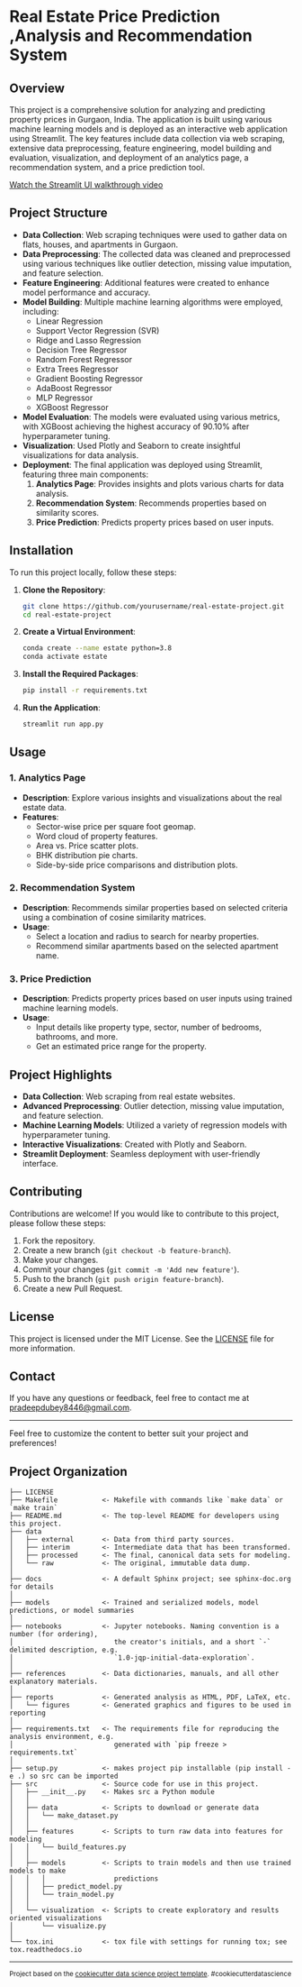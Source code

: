  # **Real Estate Price Prediction ,Analysis and Recommendation System**

## **Overview**

This project is a comprehensive solution for analyzing and predicting property prices in Gurgaon, India. The application is built using various machine learning models and is deployed as an interactive web application using Streamlit. The key features include data collection via web scraping, extensive data preprocessing, feature engineering, model building and evaluation, visualization, and deployment of an analytics page, a recommendation system, and a price prediction tool.

[Watch the Streamlit UI walkthrough video](https://github.com/user-attachments/assets/88b268aa-00cc-46a1-af9a-93fbc64f2717)

## **Project Structure**

- **Data Collection**: Web scraping techniques were used to gather data on flats, houses, and apartments in Gurgaon.
- **Data Preprocessing**: The collected data was cleaned and preprocessed using various techniques like outlier detection, missing value imputation, and feature selection.
- **Feature Engineering**: Additional features were created to enhance model performance and accuracy.
- **Model Building**: Multiple machine learning algorithms were employed, including:
  - Linear Regression
  - Support Vector Regression (SVR)
  - Ridge and Lasso Regression
  - Decision Tree Regressor
  - Random Forest Regressor
  - Extra Trees Regressor
  - Gradient Boosting Regressor
  - AdaBoost Regressor
  - MLP Regressor
  - XGBoost Regressor
- **Model Evaluation**: The models were evaluated using various metrics, with XGBoost achieving the highest accuracy of 90.10% after hyperparameter tuning.
- **Visualization**: Used Plotly and Seaborn to create insightful visualizations for data analysis.
- **Deployment**: The final application was deployed using Streamlit, featuring three main components:
  1. **Analytics Page**: Provides insights and plots various charts for data analysis.
  2. **Recommendation System**: Recommends properties based on similarity scores.
  3. **Price Prediction**: Predicts property prices based on user inputs.

## **Installation**

To run this project locally, follow these steps:

1. **Clone the Repository**:
   ```bash
   git clone https://github.com/yourusername/real-estate-project.git
   cd real-estate-project
   ```

2. **Create a Virtual Environment**:
   ```bash
   conda create --name estate python=3.8
   conda activate estate
   ```

3. **Install the Required Packages**:
   ```bash
   pip install -r requirements.txt
   ```

4. **Run the Application**:
   ```bash
   streamlit run app.py
   ```

## **Usage**

### **1. Analytics Page**
   - **Description**: Explore various insights and visualizations about the real estate data.
   - **Features**:
     - Sector-wise price per square foot geomap.
     - Word cloud of property features.
     - Area vs. Price scatter plots.
     - BHK distribution pie charts.
     - Side-by-side price comparisons and distribution plots.

### **2. Recommendation System**
   - **Description**: Recommends similar properties based on selected criteria using a combination of cosine similarity matrices.
   - **Usage**: 
     - Select a location and radius to search for nearby properties.
     - Recommend similar apartments based on the selected apartment name.

### **3. Price Prediction**
   - **Description**: Predicts property prices based on user inputs using trained machine learning models.
   - **Usage**:
     - Input details like property type, sector, number of bedrooms, bathrooms, and more.
     - Get an estimated price range for the property.

## **Project Highlights**

- **Data Collection**: Web scraping from real estate websites.
- **Advanced Preprocessing**: Outlier detection, missing value imputation, and feature selection.
- **Machine Learning Models**: Utilized a variety of regression models with hyperparameter tuning.
- **Interactive Visualizations**: Created with Plotly and Seaborn.
- **Streamlit Deployment**: Seamless deployment with user-friendly interface.

## **Contributing**

Contributions are welcome! If you would like to contribute to this project, please follow these steps:

1. Fork the repository.
2. Create a new branch (`git checkout -b feature-branch`).
3. Make your changes.
4. Commit your changes (`git commit -m 'Add new feature'`).
5. Push to the branch (`git push origin feature-branch`).
6. Create a new Pull Request.

## **License**

This project is licensed under the MIT License. See the [LICENSE](LICENSE) file for more information.

## **Contact**

If you have any questions or feedback, feel free to contact me at [pradeepdubey8446@gmail.com](mailto:pradeepdubey8446@gmail.com).

---

Feel free to customize the content to better suit your project and preferences!




Project Organization
------------

    ├── LICENSE
    ├── Makefile           <- Makefile with commands like `make data` or `make train`
    ├── README.md          <- The top-level README for developers using this project.
    ├── data
    │   ├── external       <- Data from third party sources.
    │   ├── interim        <- Intermediate data that has been transformed.
    │   ├── processed      <- The final, canonical data sets for modeling.
    │   └── raw            <- The original, immutable data dump.
    │
    ├── docs               <- A default Sphinx project; see sphinx-doc.org for details
    │
    ├── models             <- Trained and serialized models, model predictions, or model summaries
    │
    ├── notebooks          <- Jupyter notebooks. Naming convention is a number (for ordering),
    │                         the creator's initials, and a short `-` delimited description, e.g.
    │                         `1.0-jqp-initial-data-exploration`.
    │
    ├── references         <- Data dictionaries, manuals, and all other explanatory materials.
    │
    ├── reports            <- Generated analysis as HTML, PDF, LaTeX, etc.
    │   └── figures        <- Generated graphics and figures to be used in reporting
    │
    ├── requirements.txt   <- The requirements file for reproducing the analysis environment, e.g.
    │                         generated with `pip freeze > requirements.txt`
    │
    ├── setup.py           <- makes project pip installable (pip install -e .) so src can be imported
    ├── src                <- Source code for use in this project.
    │   ├── __init__.py    <- Makes src a Python module
    │   │
    │   ├── data           <- Scripts to download or generate data
    │   │   └── make_dataset.py
    │   │
    │   ├── features       <- Scripts to turn raw data into features for modeling
    │   │   └── build_features.py
    │   │
    │   ├── models         <- Scripts to train models and then use trained models to make
    │   │   │                 predictions
    │   │   ├── predict_model.py
    │   │   └── train_model.py
    │   │
    │   └── visualization  <- Scripts to create exploratory and results oriented visualizations
    │       └── visualize.py
    │
    └── tox.ini            <- tox file with settings for running tox; see tox.readthedocs.io


--------

<p><small>Project based on the <a target="_blank" href="https://drivendata.github.io/cookiecutter-data-science/">cookiecutter data science project template</a>. #cookiecutterdatascience</small></p>
